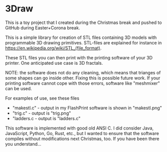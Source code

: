 # 3Draw

This is a toy project that I created during the Christmas break and pushed to
GitHub during Easter+Corona break. 

This is a simple library for creation of STL files containing 3D models with programmable 3D drawing primitives.
STL-files are explained for instance in https://en.wikipedia.org/wiki/STL_(file_format).

These STL files you can then print with the printing software of your 3D printer. 
One anticipated use case is 3D fractals.

NOTE: the software does not do any cleaning, which means that trianges of some shapes
can go inside other. Fixing this is possible future work. If your printing software
cannot cope with those errors, software like "meshmixer" can be used. 

For examples of use, see these files
- "makestl.c" - output in my FlashPrint software is shown in "makestl.png"
- "trig.c" - output is "trig.png"
- "ladders.c - output is "ladders.c"

This software is implemented with good old ANSI C. I did consider Java, JavaScript,
Python, Go, Rust, etc., but I wanted to ensure that the software compiles without
modifications next Christmas, too. If you have been there you understand...

